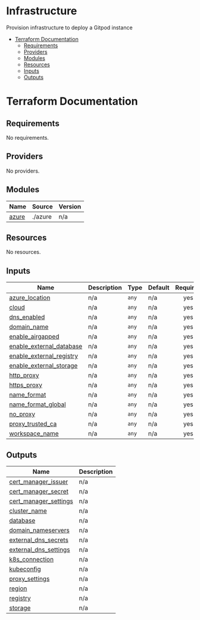 # Infrastructure

Provision infrastructure to deploy a Gitpod instance

<!-- toc -->

- [Terraform Documentation](#terraform-documentation)
  * [Requirements](#requirements)
  * [Providers](#providers)
  * [Modules](#modules)
  * [Resources](#resources)
  * [Inputs](#inputs)
  * [Outputs](#outputs)

<!-- tocstop -->

# Terraform Documentation

<!-- BEGIN_TF_DOCS -->
## Requirements

No requirements.

## Providers

No providers.

## Modules

| Name | Source | Version |
|------|--------|---------|
| <a name="module_azure"></a> [azure](#module\_azure) | ./azure | n/a |

## Resources

No resources.

## Inputs

| Name | Description | Type | Default | Required |
|------|-------------|------|---------|:--------:|
| <a name="input_azure_location"></a> [azure\_location](#input\_azure\_location) | n/a | `any` | n/a | yes |
| <a name="input_cloud"></a> [cloud](#input\_cloud) | n/a | `any` | n/a | yes |
| <a name="input_dns_enabled"></a> [dns\_enabled](#input\_dns\_enabled) | n/a | `any` | n/a | yes |
| <a name="input_domain_name"></a> [domain\_name](#input\_domain\_name) | n/a | `any` | n/a | yes |
| <a name="input_enable_airgapped"></a> [enable\_airgapped](#input\_enable\_airgapped) | n/a | `any` | n/a | yes |
| <a name="input_enable_external_database"></a> [enable\_external\_database](#input\_enable\_external\_database) | n/a | `any` | n/a | yes |
| <a name="input_enable_external_registry"></a> [enable\_external\_registry](#input\_enable\_external\_registry) | n/a | `any` | n/a | yes |
| <a name="input_enable_external_storage"></a> [enable\_external\_storage](#input\_enable\_external\_storage) | n/a | `any` | n/a | yes |
| <a name="input_http_proxy"></a> [http\_proxy](#input\_http\_proxy) | n/a | `any` | n/a | yes |
| <a name="input_https_proxy"></a> [https\_proxy](#input\_https\_proxy) | n/a | `any` | n/a | yes |
| <a name="input_name_format"></a> [name\_format](#input\_name\_format) | n/a | `any` | n/a | yes |
| <a name="input_name_format_global"></a> [name\_format\_global](#input\_name\_format\_global) | n/a | `any` | n/a | yes |
| <a name="input_no_proxy"></a> [no\_proxy](#input\_no\_proxy) | n/a | `any` | n/a | yes |
| <a name="input_proxy_trusted_ca"></a> [proxy\_trusted\_ca](#input\_proxy\_trusted\_ca) | n/a | `any` | n/a | yes |
| <a name="input_workspace_name"></a> [workspace\_name](#input\_workspace\_name) | n/a | `any` | n/a | yes |

## Outputs

| Name | Description |
|------|-------------|
| <a name="output_cert_manager_issuer"></a> [cert\_manager\_issuer](#output\_cert\_manager\_issuer) | n/a |
| <a name="output_cert_manager_secret"></a> [cert\_manager\_secret](#output\_cert\_manager\_secret) | n/a |
| <a name="output_cert_manager_settings"></a> [cert\_manager\_settings](#output\_cert\_manager\_settings) | n/a |
| <a name="output_cluster_name"></a> [cluster\_name](#output\_cluster\_name) | n/a |
| <a name="output_database"></a> [database](#output\_database) | n/a |
| <a name="output_domain_nameservers"></a> [domain\_nameservers](#output\_domain\_nameservers) | n/a |
| <a name="output_external_dns_secrets"></a> [external\_dns\_secrets](#output\_external\_dns\_secrets) | n/a |
| <a name="output_external_dns_settings"></a> [external\_dns\_settings](#output\_external\_dns\_settings) | n/a |
| <a name="output_k8s_connection"></a> [k8s\_connection](#output\_k8s\_connection) | n/a |
| <a name="output_kubeconfig"></a> [kubeconfig](#output\_kubeconfig) | n/a |
| <a name="output_proxy_settings"></a> [proxy\_settings](#output\_proxy\_settings) | n/a |
| <a name="output_region"></a> [region](#output\_region) | n/a |
| <a name="output_registry"></a> [registry](#output\_registry) | n/a |
| <a name="output_storage"></a> [storage](#output\_storage) | n/a |
<!-- END_TF_DOCS -->
